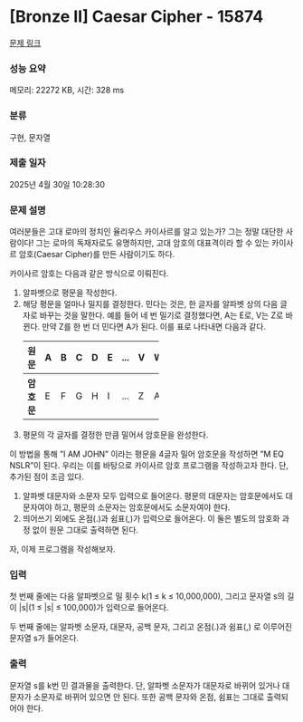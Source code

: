 # [Bronze II] Caesar Cipher - 15874 

[문제 링크](https://www.acmicpc.net/problem/15874) 

### 성능 요약

메모리: 22272 KB, 시간: 328 ms

### 분류

구현, 문자열

### 제출 일자

2025년 4월 30일 10:28:30

### 문제 설명

<p>여러분들은 고대 로마의 정치인 율리우스 카이사르를 알고 있는가? 그는 정말 대단한 사람이다! 그는 로마의 독재자로도 유명하지만, 고대 암호의 대표격이라 할 수 있는 카이사르 암호(Caesar Cipher)를 만든 사람이기도 하다.</p>

<p>카이사르 암호는 다음과 같은 방식으로 이뤄진다.</p>

<ol>
	<li>알파벳으로 평문을 작성한다.</li>
	<li>해당 평문을 얼마나 밀지를 결정한다. 민다는 것은, 한 글자를 알파벳 상의 다음 글자로 바꾸는 것을 말한다. 예를 들어 네 번 밀기로 결정했다면, A는 E로, V는 Z로 바뀐다. 만약 Z를 한 번 더 민다면 A가 된다. 이를 표로 나타내면 다음과 같다.
	<table class="table table-bordered" style="width: 50%;">
		<thead>
			<tr>
				<th>원문</th>
				<th>A</th>
				<th>B</th>
				<th>C</th>
				<th>D</th>
				<th>E</th>
				<th>...</th>
				<th>V</th>
				<th>W</th>
				<th>X</th>
				<th>Y</th>
				<th>Z</th>
			</tr>
		</thead>
		<tbody>
			<tr>
				<th>암호문</th>
				<td>E</td>
				<td>F</td>
				<td>G</td>
				<td>H</td>
				<td>I</td>
				<td>...</td>
				<td>Z</td>
				<td>A</td>
				<td>B</td>
				<td>C</td>
				<td>D</td>
			</tr>
		</tbody>
	</table>
	</li>
	<li>평문의 각 글자를 결정한 만큼 밀어서 암호문을 완성한다.</li>
</ol>

<p>이 방법을 통해 ”I AM JOHN” 이라는 평문을 4글자 밀어 암호문을 작성하면 ”M EQ NSLR”이 된다. 우리는 이를 바탕으로 카이사르 암호 프로그램을 작성하고자 한다. 단, 추가된 점이 조금 있다.</p>

<ol>
	<li>알파벳 대문자와 소문자 모두 입력으로 들어온다. 평문의 대문자는 암호문에서도 대문자여야 하고, 평문의 소문자는 암호문에서도 소문자여야 한다.</li>
	<li>띄어쓰기 외에도 온점(.)과 쉼표(,)가 입력으로 들어온다. 이 둘은 별도의 암호화 과정 없이 원문 그대로 출력하면 된다.</li>
</ol>

<p>자, 이제 프로그램을 작성해보자.</p>

### 입력 

 <p>첫 번째 줄에는 다음 알파벳으로 밀 횟수 k(1 ≤ k ≤ 10,000,000), 그리고 문자열 s의 길이 |s|(1 ≤ |s| ≤ 100,000)가 입력으로 들어온다.</p>

<p>두 번째 줄에는 알파벳 소문자, 대문자, 공백 문자, 그리고 온점(.)과 쉼표(,) 로 이루어진 문자열 s가 들어온다.</p>

### 출력 

 <p>문자열 s를 k번 민 결과물을 출력한다. 단, 알파벳 소문자가 대문자로 바뀌어 있거나 대문자가 소문자로 바뀌어 있으면 안 된다. 또한 공백 문자와 온점, 쉼표는 그대로 출력되어야 한다.</p>

